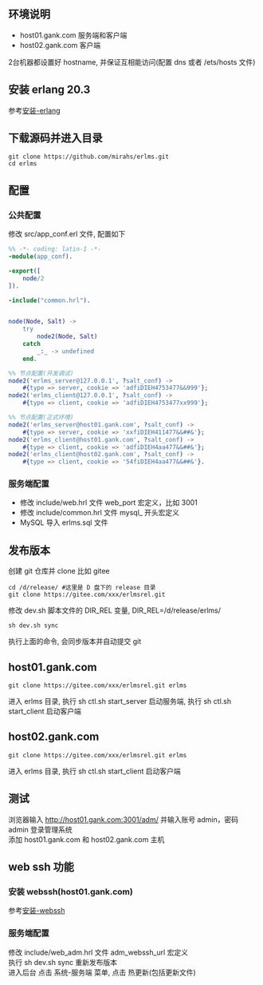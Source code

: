## 环境说明
- host01.gank.com 服务端和客户端  
- host02.gank.com 客户端

2台机器都设置好 hostname, 并保证互相能访问(配置 dns 或者 /ets/hosts 文件)

## 安装 erlang 20.3
参考[安装-erlang](安装-erlang.md)

## 下载源码并进入目录
```shell
git clone https://github.com/mirahs/erlms.git
cd erlms
```

## 配置
### 公共配置
修改 src/app_conf.erl 文件, 配置如下
```erlang
%% -*- coding: latin-1 -*-
-module(app_conf).

-export([
    node/2
]).

-include("common.hrl").


node(Node, Salt) ->
    try
        node2(Node, Salt)
    catch
        _:_ -> undefined
    end.

%% 节点配置(开发调试)
node2('erlms_server@127.0.0.1', ?salt_conf) ->
    #{type => server, cookie => 'adfiDIEH4753477&&999'};
node2('erlms_client@127.0.0.1', ?salt_conf) ->
    #{type => client, cookie => 'adfiDIEH4753477xx999'};

%% 节点配置(正式环境)
node2('erlms_server@host01.gank.com', ?salt_conf) ->
    #{type => server, cookie => 'xxfiDIEH411477&&##&'};
node2('erlms_client@host01.gank.com', ?salt_conf) ->
    #{type => client, cookie => 'adfiDIEH4aa477&&##&'};
node2('erlms_client@host02.gank.com', ?salt_conf) ->
    #{type => client, cookie => '54fiDIEH4aa477&&##&'}.
```

### 服务端配置
- 修改 include/web.hrl 文件 web_port 宏定义，比如 3001
- 修改 include/common.hrl 文件 mysql_ 开头宏定义
- MySQL 导入 erlms.sql 文件

## 发布版本
创建 git 仓库并 clone 比如 gitee
```shell
cd /d/release/ #这里是 D 盘下的 release 目录
git clone https://gitee.com/xxx/erlmsrel.git
```
修改 dev.sh 脚本文件的 DIR_REL 变量, DIR_REL=/d/release/erlms/
```shell
sh dev.sh sync
```
执行上面的命令, 会同步版本并自动提交 git

## host01.gank.com
```shell
git clone https://gitee.com/xxx/erlmsrel.git erlms
```
进入 erlms 目录, 执行 sh ctl.sh start_server 启动服务端, 执行 sh ctl.sh start_client 启动客户端

## host02.gank.com
```shell
git clone https://gitee.com/xxx/erlmsrel.git erlms
```
进入 erlms 目录, 执行 sh ctl.sh start_client 启动客户端

## 测试
浏览器输入 http://host01.gank.com:3001/adm/ 并输入账号 admin，密码 admin 登录管理系统  
添加 host01.gank.com 和 host02.gank.com 主机

## web ssh 功能
### 安装 webssh(host01.gank.com)
参考[安装-webssh](安装-webssh.md)

### 服务端配置
修改 include/web_adm.hrl 文件 adm_webssh_url 宏定义  
执行 sh dev.sh sync 重新发布版本  
进入后台 点击 系统-服务端 菜单, 点击 热更新(包括更新文件)

